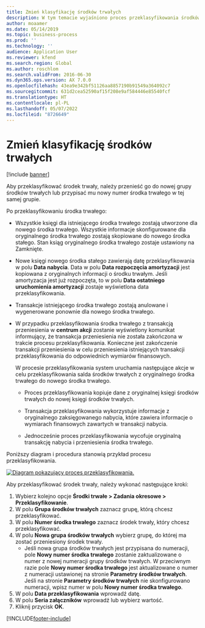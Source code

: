 ```yaml
---
title: Zmień klasyfikację środków trwałych
description: W tym temacie wyjaśniono proces przeklasyfikowania środków trwałych. Aby przeklasyfikować środek trwały, należy przenieść go do nowej grupy środków trwałych lub przypisać mu nowy numer środka trwałego w tej samej grupie.
author: moaamer
ms.date: 05/14/2019
ms.topic: business-process
ms.prod: ''
ms.technology: ''
audience: Application User
ms.reviewer: kfend
ms.search.region: Global
ms.author: roschlom
ms.search.validFrom: 2016-06-30
ms.dyn365.ops.version: AX 7.0.0
ms.openlocfilehash: 43ea9e342bf51126aa8857190b91549a364092c7
ms.sourcegitcommit: 631d2cea52590af15f208e9af584446e85540fcf
ms.translationtype: HT
ms.contentlocale: pl-PL
ms.lasthandoff: 05/07/2022
ms.locfileid: "8726649"
---
```

# <a name="reclassify-fixed-assets"></a>Zmień klasyfikację środków trwałych

[!include [banner](../../includes/banner.md)]

Aby przeklasyfikować środek trwały, należy przenieść go do nowej grupy środków trwałych lub przypisać mu nowy numer środka trwałego w tej samej grupie. 

Po przeklasyfikowaniu środka trwałego:

- Wszystkie księgi dla istniejącego środka trwałego zostają utworzone dla nowego środka trwałego. Wszystkie informacje skonfigurowane dla oryginalnego środka trwałego zostają skopiowane do nowego środka stałego. Stan ksiąg oryginalnego środka trwałego zostaje ustawiony na Zamknięte. 

- Nowe księgi nowego środka stałego zawierają datę przeklasyfikowania w polu **Data nabycia**. Data w polu **Data rozpoczęcia amortyzacji** jest kopiowana z oryginalnych informacji o środku trwałym. Jeśli amortyzacja jest już rozpoczęta, to w polu **Data ostatniego uruchomienia amortyzacji** zostaje wyświetlona data przeklasyfikowania. 

- Transakcje istniejącego środka trwałego zostają anulowane i wygenerowane ponownie dla nowego środka trwałego.

- W przypadku przeklasyfikowania środka trwałego z transakcją przeniesienia w **centrum akcji** zostanie wyświetlony komunikat informujący, że transakcja przeniesienia nie została zakończona w trakcie procesu przeklasyfikowania. Konieczne jest zakończenie transakcji przeniesienia w celu przeniesienia istniejących transakcji przeklasyfikowania do odpowiednich wymiarów finansowych. 

   W procesie przeklasyfikowania system uruchamia następujące akcje w celu przeklasyfikowania salda środków trwałych z oryginalnego środka trwałego do nowego środka trwałego. 
   
   - Proces przeklasyfikowania kopiuje dane z oryginalnej księgi środków trwałych do nowej księgi środków trwałych.

   - Transakcja przeklasyfikowania wykorzystuje informacje z oryginalnego zaksięgowanego nabycia, które zawiera informacje o wymiarach finansowych zawartych w transakcji nabycia.  
   
   - Jednocześnie proces przeklasyfikowania wycofuje oryginalną transakcję nabycia i przeniesienia środka trwałego. 

Poniższy diagram i procedura stanowią przykład procesu przeklasyfikowania. 

[![Diagram pokazujący proces przeklasyfikowania.](../media/reclassification-process-01.png)](../media/reclassification-process-01.png)

Aby przeklasyfikować środek trwały, należy wykonać następujące kroki:

1. Wybierz kolejno opcje **Środki trwałe > Zadania okresowe > Przeklasyfikowanie**.
2. W polu **Grupa środków trwałych** zaznacz grupę, którą chcesz przeklasyfikować.
3. W polu **Numer środka trwałego** zaznacz środek trwały, który chcesz przeklasyfikować.
4. W polu **Nowa grupa środków trwałych** wybierz grupę, do której ma zostać przeniesiony środek trwały.
    * Jeśli nowa grupa środków trwałych jest przypisana do numeracji, pole **Nowy numer środka trwałego** zostanie zaktualizowane o numer z nowej numeracji grupy środków trwałych. W przeciwnym razie pole **Nowy numer środka trwałego** jest aktualizowane o numer z numeracji ustawionej na stronie **Parametry środków trwałych**. Jeśli na stronie **Parametry środków trwałych** nie skonfigurowano numeracji, wpisz numer w polu **Nowy numer środka trwałego**.  
5. W polu **Data przeklasyfikowania** wprowadź datę.
6. W polu **Seria załączników** wprowadź lub wybierz wartość.
7. Kliknij przycisk **OK**.


[!INCLUDE[footer-include](../../../includes/footer-banner.md)]
